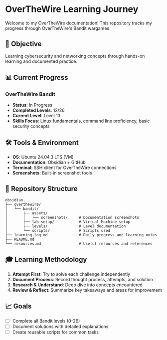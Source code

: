 # OverTheWire Learning Journey

Welcome to my OverTheWire documentation! This repository tracks my progress through OverTheWire's Bandit wargames.

## 🎯 Objective
Learning cybersecurity and networking concepts through hands-on learning and documented practice.

## 📊 Current Progress

### OverTheWire Bandit
- **Status**: In Progress
- **Completed Levels**: 12/26
- **Current Level**: Level 13
- **Skills Focus**: Linux fundamentals, command line proficiency, basic security concepts

## 🛠️ Tools & Environment
- **OS**: Ubuntu 24.04.3 LTS (VM)
- **Documentation**: Obsidian + GitHub
- **Terminal**: SSH client for OverTheWire connections
- **Screenshots**: Built-in screenshot tools

## 📁 Repository Structure

```
obsidian.
├── overthewire/
│   └── bandit/
│       ├── assets/
│       │   └── screenshots/     # Documentation screenshots
│       ├── lab-setup/           # Virtual Machine setup
│       ├── levels/              # Level documentation
│       └── scripts/             # Scripts used
├── learning-log.md              # Daily progress and learning notes
├── README.md
└── resources.md                 # Useful resources and references
```

## 🎓 Learning Methodology
1. **Attempt First**: Try to solve each challenge independently
2. **Document Process**: Record thought process, attempts, and solution
3. **Research & Understand**: Deep dive into concepts encountered
5. **Review & Reflect**: Summarize key takeaways and areas for improvement

## 📈 Goals
- [ ] Complete all Bandit levels (0-26)
- [ ] Document solutions with detailed explanations
- [ ] Create reusable scripts for common tasks
